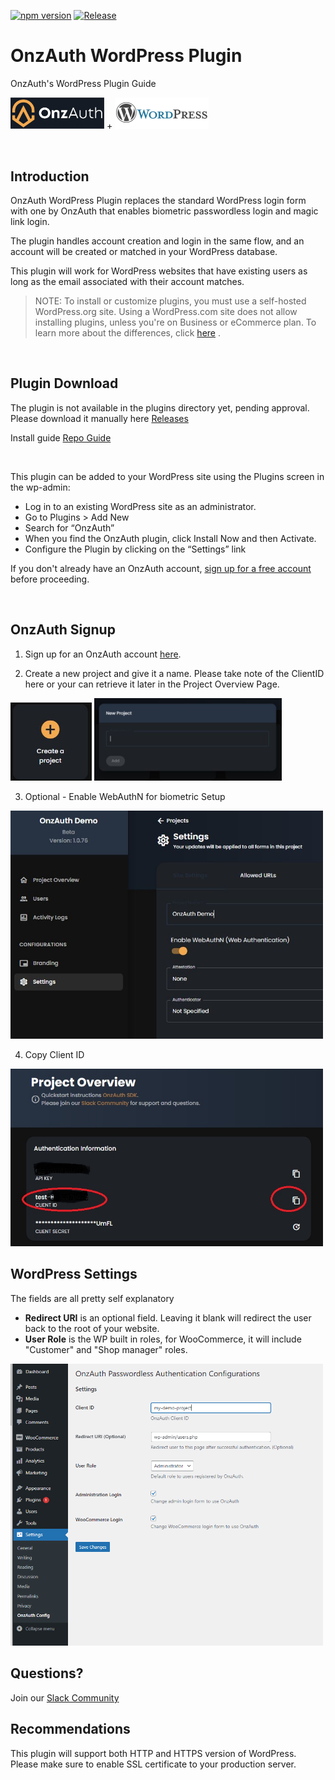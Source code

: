 [![npm version](https://badge.fury.io/js/onz-auth.svg)](https://badge.fury.io/js/onz-auth)
[![Release](https://github.com/zailky/onz-auth-js/actions/workflows/release.yml/badge.svg?branch=main)](https://github.com/zailky/onz-auth-js/actions/workflows/release.yml)


# OnzAuth WordPress Plugin
OnzAuth's WordPress Plugin Guide

[<img src="logotextdark.jpg" alt="OnzAuth" width="150"/>](https://tryonzauth.com)  +
[<img src="wordpress.jpg" alt="WordPress" width="150"/>](https://wordpress.org) 

<br />

## Introduction
OnzAuth WordPress Plugin replaces the standard WordPress login form with one by OnzAuth that enables biometric passwordless login and magic link login.

The plugin handles account creation and login in the same flow, and an account will be created or matched in your WordPress database.

This plugin will work for WordPress websites that have existing users as long as the email associated with their account matches.

> NOTE:
To install or customize plugins, you must use a self-hosted WordPress.org site. Using a WordPress.com site does not allow installing plugins, unless you're on Business or eCommerce plan. To learn more about the differences, click [here](https://wordpress.com/support/com-vs-org/) .

<br />

## Plugin Download
The plugin is not available in the plugins directory yet, pending approval.  Please download it manually here [Releases](https://github.com/zailky/wp-onzauth/releases)

Install guide [Repo Guide](https://github.com/zailky/wp-onzauth)

<br />

This plugin can be added to your WordPress site using the Plugins screen in the wp-admin:

* Log in to an existing WordPress site as an administrator.
* Go to Plugins > Add New
* Search for “OnzAuth” 
* When you find the OnzAuth plugin, click Install Now and then Activate.
* Configure the Plugin by clicking on the “Settings” link

If you don't already have an OnzAuth account, [sign up for a free account](https://tryonzauth.com) before proceeding.

<br />

## OnzAuth Signup
1. Sign up for an OnzAuth account [here](https://tryonzauth.com).

2. Create a new project and give it a name.  Please take note of the ClientID here or your can retrieve it later in the Project Overview Page.

<img src="images/create-project-button.jpg" alt="Webflow" width="130"/>
<img src="images/new-project-dialog.jpg" alt="Webflow" width="300"/>

3. Optional - Enable WebAuthN for biometric Setup 

<img src="images/webauthn.jpg" alt="Webflow" width="500"/>

4. Copy Client ID

<img src="images/clientid.jpg" alt="Webflow" width="500"/>

<br />

## WordPress Settings

The fields are all pretty self explanatory 
* **Redirect URI** is an optional field. Leaving it blank will redirect the user back to the root of your website.
* **User Role** is the WP built in roles, for WooCommerce, it will include "Customer" and "Shop manager" roles.

<img src="images/screenshot-2.png" alt="ScreenShot" width="500"/>

<br />

## Questions?
Join our [Slack Community](https://join.slack.com/t/onzauth/shared_invite/zt-196ryj3ar-ChOllgW2rQBEj7OcYcZQWw) 
<br/>

## Recommendations
This plugin will support both HTTP and HTTPS version of WordPress.  Please make sure to enable SSL certificate to your production server.
